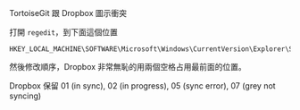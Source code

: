 
TortoiseGit 跟 Dropbox 圖示衝突

打開 `regedit`，到下面這個位置

    HKEY_LOCAL_MACHINE\SOFTWARE\Microsoft\Windows\CurrentVersion\Explorer\ShellIconOverlayIdentifiers

然後修改順序，Dropbox 非常無恥的用兩個空格占用最前面的位置。

Dropbox 保留 01 (in sync), 02 (in progress), 05 (sync error), 07 (grey not syncing)